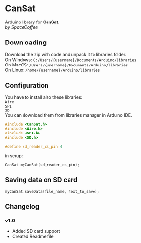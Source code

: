 # CanSat
 Arduino library for **CanSat**. \
 *by SpaceCoffee*

## Downloading
Download the zip with code and unpack it to libraries folder.\
On Windows: `C:/Users/{username}/Documents/Arduino/libraries`\
On MacOS: `/Users/{username}/Documents/Arduino/libraries`\
On Linux: `/home/{username}/Arduino/libraries`

## Configuration
You have to install also these libraries: \
`Wire` \
`SPI` \
`SD` \
You can download them from libraries manager in Arduino IDE.
```cpp
#include <CanSat.h>
#include <Wire.h>
#include <SPI.h>
#include <SD.h>

#define sd_reader_cs_pin 4
```

In setup:
```cpp
CanSat myCanSat(sd_reader_cs_pin);
```

## Saving data on SD card
```cpp
myCanSat.saveData(file_name, text_to_save);
```

## Changelog
### v1.0
<ul>
<li>Added SD card support</li>
<li>Created Readme file</li>
</ul>